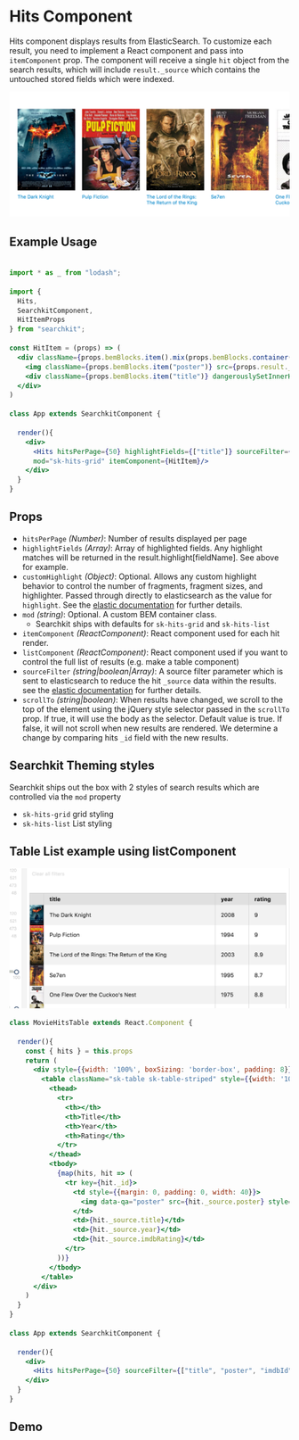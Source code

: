 # Hits Component
Hits component displays results from ElasticSearch. To customize each result, you need to implement a React component and pass into `itemComponent` prop.
The component will receive a single `hit` object from the search results, which will include `result._source` which contains the untouched stored fields which were indexed.

![Example](./assets/hits-grid.png)

## Example Usage

```jsx

import * as _ from "lodash";

import {
  Hits,
  SearchkitComponent,
  HitItemProps
} from "searchkit";

const HitItem = (props) => (
  <div className={props.bemBlocks.item().mix(props.bemBlocks.container("item"))}>
    <img className={props.bemBlocks.item("poster")} src={props.result._source.poster}/>
    <div className={props.bemBlocks.item("title")} dangerouslySetInnerHTML={{__html:_.get(props.result,"highlight.title",props.result._source.title)}}></div>
  </div>
)

class App extends SearchkitComponent {

  render(){
    <div>
      <Hits hitsPerPage={50} highlightFields={["title"]} sourceFilter={["title", "poster", "imdbId"]}
      mod="sk-hits-grid" itemComponent={HitItem}/>
    </div>
  }
}
```

## Props
- `hitsPerPage` *(Number)*: Number of results displayed per page
- `highlightFields` *(Array<string>)*: Array of highlighted fields. Any highlight matches will be returned in the result.highlight[fieldName]. See above for example.
- `customHighlight` *(Object)*: Optional. Allows any custom highlight behavior to control the number of fragments, fragment sizes, and highlighter. Passed through directly to elasticsearch as the value for `highlight`. See the [elastic documentation](https://www.elastic.co/guide/en/elasticsearch/reference/current/search-request-highlighting.html) for further details.
- `mod` *(string)*: Optional. A custom BEM container class.
  - Searchkit ships with defaults for `sk-hits-grid` and `sk-hits-list`
- `itemComponent` *(ReactComponent)*: React component used for each hit render.
- `listComponent` *(ReactComponent)*: React component used if you want to control the full list of results (e.g. make a table component)
- `sourceFilter` *(string|boolean|Array<string>)*: A source filter parameter which is sent to elasticsearch to reduce the hit `_source` data within the results. see the [elastic documentation](https://www.elastic.co/guide/en/elasticsearch/reference/current/search-request-source-filtering.html) for further details.
- `scrollTo` *(string|boolean)*: When results have changed, we scroll to the top of the element using the jQuery style selector passed in the `scrollTo` prop. If true, it will use the body as the selector.  Default value is true. If false, it will not scroll when new results are rendered. We determine a change by comparing hits `_id` field with the new results.


## Searchkit Theming styles
Searchkit ships out the box with 2 styles of search results which are controlled via the `mod` property

- `sk-hits-grid` grid styling
- `sk-hits-list` List styling

## Table List example using listComponent

![Table example](./assets/hits-table.png)

```jsx
class MovieHitsTable extends React.Component {

  render(){
    const { hits } = this.props
    return (
      <div style={{width: '100%', boxSizing: 'border-box', padding: 8}}>
        <table className="sk-table sk-table-striped" style={{width: '100%', boxSizing: 'border-box'}}>
          <thead>
            <tr>
              <th></th>
              <th>Title</th>
              <th>Year</th>
              <th>Rating</th>
            </tr>
          </thead>
          <tbody>
            {map(hits, hit => (
              <tr key={hit._id}>
                <td style={{margin: 0, padding: 0, width: 40}}>
                  <img data-qa="poster" src={hit._source.poster} style={{width: 40}}/>
                </td>
                <td>{hit._source.title}</td>
                <td>{hit._source.year}</td>
                <td>{hit._source.imdbRating}</td>
              </tr>
            ))}
          </tbody>
        </table>
      </div>
    )
  }
}

class App extends SearchkitComponent {

  render(){
    <div>
      <Hits hitsPerPage={50} sourceFilter={["title", "poster", "imdbId", "imdbRating"]} listComponent={MovieHitsTable}/>
    </div>
  }
}
```

## Demo
[](codepen://searchkit/vLgLOw?height=800&theme=0)
